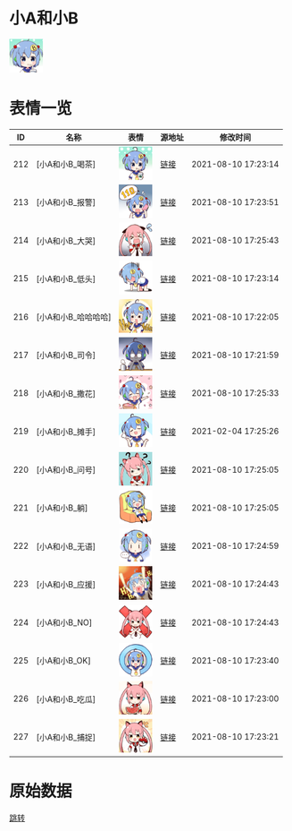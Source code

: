 # 小A和小B

<img src="./cover.jpg" height="60" alt="cover" />

# 表情一览

|ID|名称|表情|源地址|修改时间|
|----|----|----|----|----|
|212|[小A和小B_喝茶]|<img src="./pic/000212_%5B小A和小B_喝茶%5D.png" height="60" alt="喝茶"/>|[链接](http://i0.hdslb.com/bfs/emote/d2acc1227312dd64284d809ab66d3c7f7d8ec020.png)|2021-08-10 17:23:14|
|213|[小A和小B_报警]|<img src="./pic/000213_%5B小A和小B_报警%5D.png" height="60" alt="报警"/>|[链接](http://i0.hdslb.com/bfs/emote/7f482b82a3de44ae14537cbafcbc40cf65f7113e.png)|2021-08-10 17:23:51|
|214|[小A和小B_大哭]|<img src="./pic/000214_%5B小A和小B_大哭%5D.png" height="60" alt="大哭"/>|[链接](http://i0.hdslb.com/bfs/emote/77545a5e420e2c43e0e4a7996a71769638ae3f90.png)|2021-08-10 17:25:43|
|215|[小A和小B_低头]|<img src="./pic/000215_%5B小A和小B_低头%5D.png" height="60" alt="低头"/>|[链接](http://i0.hdslb.com/bfs/emote/0d23b726b084280f941f14919ce63c43f8bc724c.png)|2021-08-10 17:23:14|
|216|[小A和小B_哈哈哈哈]|<img src="./pic/000216_%5B小A和小B_哈哈哈哈%5D.png" height="60" alt="哈哈哈哈"/>|[链接](http://i0.hdslb.com/bfs/emote/6f5210b7d0a6b14f586df1f91f5c3a46c1296b43.png)|2021-08-10 17:22:05|
|217|[小A和小B_司令]|<img src="./pic/000217_%5B小A和小B_司令%5D.png" height="60" alt="司令"/>|[链接](http://i0.hdslb.com/bfs/emote/a594a91717e28bdcab82821086a41160a1345c45.png)|2021-08-10 17:21:59|
|218|[小A和小B_撒花]|<img src="./pic/000218_%5B小A和小B_撒花%5D.png" height="60" alt="撒花"/>|[链接](http://i0.hdslb.com/bfs/emote/874d2c39a0ca891abce5e65fafc287e0c2d3bbea.png)|2021-08-10 17:25:33|
|219|[小A和小B_摊手]|<img src="./pic/000219_%5B小A和小B_摊手%5D.png" height="60" alt="摊手"/>|[链接](http://i0.hdslb.com/bfs/emote/6f058f78bce5d1c9b370c3807c891e685bb68a17.png)|2021-02-04 17:25:26|
|220|[小A和小B_问号]|<img src="./pic/000220_%5B小A和小B_问号%5D.png" height="60" alt="问号"/>|[链接](http://i0.hdslb.com/bfs/emote/f077d5ecf0e86f24991a104f995b3a652091d529.png)|2021-08-10 17:25:05|
|221|[小A和小B_躺]|<img src="./pic/000221_%5B小A和小B_躺%5D.png" height="60" alt="躺"/>|[链接](http://i0.hdslb.com/bfs/emote/9038d450dbadaf132847d67cb26931aa5bf76d4c.png)|2021-08-10 17:25:05|
|222|[小A和小B_无语]|<img src="./pic/000222_%5B小A和小B_无语%5D.png" height="60" alt="无语"/>|[链接](http://i0.hdslb.com/bfs/emote/1a805b885a1691e9bf4425164a9400e2457f4d1b.png)|2021-08-10 17:24:59|
|223|[小A和小B_应援]|<img src="./pic/000223_%5B小A和小B_应援%5D.png" height="60" alt="应援"/>|[链接](http://i0.hdslb.com/bfs/emote/af8f017e383a1999e26a7f91c3ec3c83fbb7ba77.png)|2021-08-10 17:24:43|
|224|[小A和小B_NO]|<img src="./pic/000224_%5B小A和小B_NO%5D.png" height="60" alt="NO"/>|[链接](http://i0.hdslb.com/bfs/emote/ee0de8296b20d295b79ea9b70ca4f126eb4aff1d.png)|2021-08-10 17:24:43|
|225|[小A和小B_OK]|<img src="./pic/000225_%5B小A和小B_OK%5D.png" height="60" alt="OK"/>|[链接](http://i0.hdslb.com/bfs/emote/5ae25cc388c59192133f08345e461098fad4e63b.png)|2021-08-10 17:23:40|
|226|[小A和小B_吃瓜]|<img src="./pic/000226_%5B小A和小B_吃瓜%5D.png" height="60" alt="吃瓜"/>|[链接](http://i0.hdslb.com/bfs/emote/70776b579d2952580249ac6a52e724850d037591.png)|2021-08-10 17:23:00|
|227|[小A和小B_捕捉]|<img src="./pic/000227_%5B小A和小B_捕捉%5D.png" height="60" alt="捕捉"/>|[链接](http://i0.hdslb.com/bfs/emote/8bf33ff2f9699286102fb1a256a2523695c17d35.png)|2021-08-10 17:23:21|

# 原始数据

[跳转](./raw.json)

